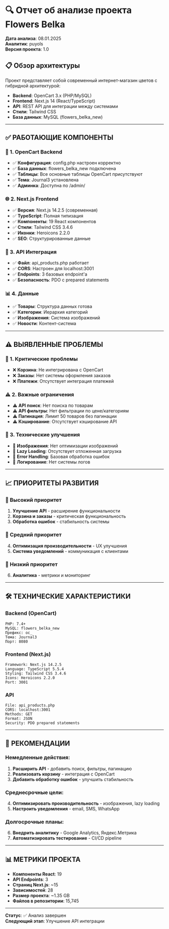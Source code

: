 # 🔍 Отчет об анализе проекта Flowers Belka

**Дата анализа**: 08.01.2025  
**Аналитик**: puyols  
**Версия проекта**: 1.0  

## 📋 Обзор архитектуры

Проект представляет собой современный интернет-магазин цветов с гибридной архитектурой:

- **Backend**: OpenCart 3.x (PHP/MySQL)
- **Frontend**: Next.js 14 (React/TypeScript)
- **API**: REST API для интеграции между системами
- **Стили**: Tailwind CSS
- **База данных**: MySQL (flowers_belka_new)

---

## ✅ РАБОТАЮЩИЕ КОМПОНЕНТЫ

### 🔧 1. OpenCart Backend
- ✅ **Конфигурация**: config.php настроен корректно
- ✅ **База данных**: flowers_belka_new подключена
- ✅ **Таблицы**: Все основные таблицы OpenCart присутствуют
- ✅ **Тема**: Journal3 установлена
- ✅ **Админка**: Доступна по /admin/

### 🌐 2. Next.js Frontend
- ✅ **Версия**: Next.js 14.2.5 (современная)
- ✅ **TypeScript**: Полная типизация
- ✅ **Компоненты**: 19 React компонентов
- ✅ **Стили**: Tailwind CSS 3.4.6
- ✅ **Иконки**: Heroicons 2.2.0
- ✅ **SEO**: Структурированные данные

### 🔗 3. API Интеграция
- ✅ **Файл**: api_products.php работает
- ✅ **CORS**: Настроен для localhost:3001
- ✅ **Endpoints**: 3 базовых endpoint'а
- ✅ **Безопасность**: PDO с prepared statements

### 📊 4. Данные
- ✅ **Товары**: Структура данных готова
- ✅ **Категории**: Иерархия категорий
- ✅ **Изображения**: Система изображений
- ✅ **Новости**: Контент-система

---

## ⚠️ ВЫЯВЛЕННЫЕ ПРОБЛЕМЫ

### 🚨 1. Критические проблемы
- ❌ **Корзина**: Не интегрирована с OpenCart
- ❌ **Заказы**: Нет системы оформления заказов
- ❌ **Платежи**: Отсутствует интеграция платежей

### ⚠️ 2. Важные ограничения
- ⚠️ **API поиск**: Нет поиска по товарам
- ⚠️ **API фильтры**: Нет фильтрации по цене/категориям
- ⚠️ **Пагинация**: Лимит 50 товаров без пагинации
- ⚠️ **Кэширование**: Отсутствует кэширование API

### 🔧 3. Технические улучшения
- 🔧 **Изображения**: Нет оптимизации изображений
- 🔧 **Lazy Loading**: Отсутствует отложенная загрузка
- 🔧 **Error Handling**: Базовая обработка ошибок
- 🔧 **Логирование**: Нет системы логов

---

## 📈 ПРИОРИТЕТЫ РАЗВИТИЯ

### 🥇 Высокий приоритет
1. **Улучшение API** - расширение функциональности
2. **Корзина и заказы** - критическая функциональность
3. **Обработка ошибок** - стабильность системы

### 🥈 Средний приоритет
4. **Оптимизация производительности** - UX улучшения
5. **Система уведомлений** - коммуникация с клиентами

### 🥉 Низкий приоритет
6. **Аналитика** - метрики и мониторинг

---

## 🛠 ТЕХНИЧЕСКИЕ ХАРАКТЕРИСТИКИ

### Backend (OpenCart)
```
PHP: 7.4+
MySQL: flowers_belka_new
Префикс: oc_
Тема: Journal3
Порт: 8080
```

### Frontend (Next.js)
```
Framework: Next.js 14.2.5
Language: TypeScript 5.5.4
Styling: Tailwind CSS 3.4.6
Icons: Heroicons 2.2.0
Port: 3001
```

### API
```
File: api_products.php
CORS: localhost:3001
Methods: GET
Format: JSON
Security: PDO prepared statements
```

---

## 🎯 РЕКОМЕНДАЦИИ

### Немедленные действия:
1. **Расширить API** - добавить поиск, фильтры, пагинацию
2. **Реализовать корзину** - интеграция с OpenCart
3. **Добавить обработку ошибок** - улучшить стабильность

### Среднесрочные цели:
4. **Оптимизировать производительность** - изображения, lazy loading
5. **Настроить уведомления** - email, SMS, WhatsApp

### Долгосрочные планы:
6. **Внедрить аналитику** - Google Analytics, Яндекс.Метрика
7. **Автоматизировать тестирование** - CI/CD pipeline

---

## 📊 МЕТРИКИ ПРОЕКТА

- **Компоненты React**: 19
- **API Endpoints**: 3
- **Страниц Next.js**: ~15
- **Зависимостей**: 28
- **Размер проекта**: ~1.35 GB
- **Файлов в репозитории**: 15,745

---

**Статус**: ✅ Анализ завершен  
**Следующий этап**: Улучшение API интеграции
